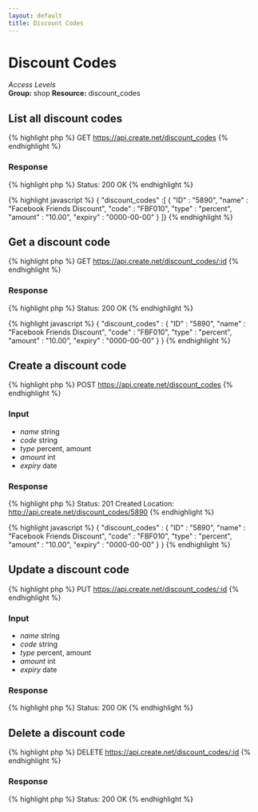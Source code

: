```yaml
---
layout: default
title: Discount Codes
---
```


Discount Codes
=============

*Access Levels*    
__Group:__ shop
__Resource:__ discount_codes

List all discount codes
-----------------------

{% highlight php %}
GET 	https://api.create.net/discount_codes
{% endhighlight %}

### Response

{% highlight php %}
Status: 200 OK
{% endhighlight %}

{% highlight javascript %}
{ "discount_codes" :[ 
	{
		"ID" : "5890",
		"name" : "Facebook Friends Discount",
		"code" : "FBF010",
		"type" : "percent",
		"amount" : "10.00",
		"expiry" : "0000-00-00"
	}
]}
{% endhighlight %}

Get a discount code
-------------------

{% highlight php %}
GET 	https://api.create.net/discount_codes/:id
{% endhighlight %}

### Response

{% highlight php %}
Status: 200 OK
{% endhighlight %}

{% highlight javascript %}
{ "discount_codes" : 
	{
		"ID" : "5890",
		"name" : "Facebook Friends Discount",
		"code" : "FBF010",
		"type" : "percent",
		"amount" : "10.00",
		"expiry" : "0000-00-00"
	}
}
{% endhighlight %}

Create a discount code
----------------------

{% highlight php %}
POST 	https://api.create.net/discount_codes
{% endhighlight %}

### Input

* *name* string
* *code* string
* *type* percent, amount
* *amount* int
* *expiry* date

### Response

{% highlight php %}
Status: 201 Created
Location: http://api.create.net/discount_codes/5890
{% endhighlight %}

{% highlight javascript %}
{ "discount_codes" : 
	{
		"ID" : "5890",
		"name" : "Facebook Friends Discount",
		"code" : "FBF010",
		"type" : "percent",
		"amount" : "10.00",
		"expiry" : "0000-00-00"
	}
}
{% endhighlight %}

Update a discount code
----------------------

{% highlight php %}
PUT 	https://api.create.net/discount_codes/:id
{% endhighlight %}

### Input

* *name* string
* *code* string
* *type* percent, amount
* *amount* int
* *expiry* date

### Response

{% highlight php %}
Status: 200 OK
{% endhighlight %}

Delete a discount code
----------------------

{% highlight php %}
DELETE 	https://api.create.net/discount_codes/:id
{% endhighlight %}

### Response

{% highlight php %}
Status: 200 OK
{% endhighlight %}
